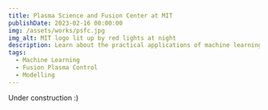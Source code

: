 ```yaml
---
title: Plasma Science and Fusion Center at MIT
publishDate: 2023-02-16 00:00:00
img: /assets/works/psfc.jpg
img_alt: MIT logo lit up by red lights at night
description: Learn about the practical applications of machine learning in plasma science and contribute to this field through hands-on research and experimentation.
tags:
  - Machine Learning
  - Fusion Plasma Control
  - Modelling
---
```


Under construction :)
